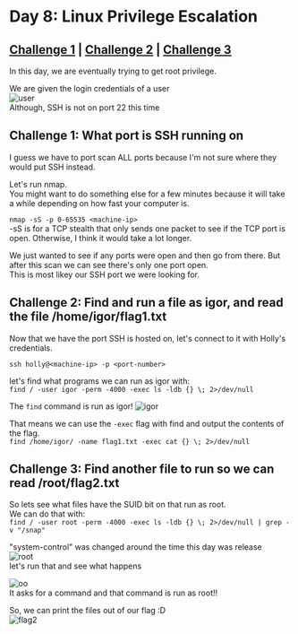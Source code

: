 # Day 8: Linux Privilege Escalation

## [Challenge 1](#challenge-1-what-port-is-ssh-running-on) | [Challenge 2](#challenge-2-find-and-run-a-file-as-igor-and-read-the-file-home/igor/flag1.txt) | [Challenge 3](#challenge-3-find-another-file-to-run-so-we-can-read-/root/flag2.txt)

In this day, we are eventually trying to get root privilege.

We are given the login credentials of a user\
![user](https://i.imgur.com/5dDYhhE.png)\
Although, SSH is not on port 22 this time

## Challenge 1: What port is SSH running on

I guess we have to port scan ALL ports because I'm not sure where they would put SSH instead.

Let's run nmap.\
You might want to do something else for a few minutes because it will take a while depending on how fast your computer is.

`nmap -sS -p 0-65535 <machine-ip>`\
-sS is for a TCP stealth that only sends one packet to see if the TCP port is open. Otherwise, I think it would take a lot longer.

We just wanted to see if any ports were open and then go from there. But after this scan we can see there's only one port open.\
This is most likey our SSH port we were looking for.

## Challenge 2: Find and run a file as igor, and read the file /home/igor/flag1.txt

Now that we have the port SSH is hosted on, let's connect to it with Holly's credentials.

`ssh holly@<machine-ip> -p <port-number>`

let's find what programs we can run as igor with:\
`find / -user igor -perm -4000 -exec ls -ldb {} \; 2>/dev/null`

The `find` command is run as igor!
![igor](https://i.imgur.com/EGBWFHj.png)

That means we can use the `-exec` flag with find and output the contents of the flag.\
`find /home/igor/ -name flag1.txt -exec cat {} \; 2>/dev/null`

## Challenge 3: Find another file to run so we can read /root/flag2.txt

So lets see what files have the SUID bit on that run as root.\
We can do that with:\
`find / -user root -perm -4000 -exec ls -ldb {} \; 2>/dev/null | grep -v "/snap"`

"system-control" was changed around the time this day was release\
![root](https://i.imgur.com/vKZi2wf.png)\
let's run that and see what happens

![oo](https://i.imgur.com/TNoEnQz.png)\
It asks for a command and that command is run as root!!

So, we can print the files out of our flag :D\
![flag2](https://i.imgur.com/J1jjKdU.png)
